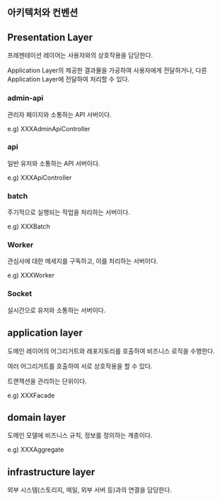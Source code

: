 ## 아키텍처와 컨벤션

## Presentation Layer
프레젠테이션 레이어는 사용자와의 상호작용을 담당한다.

Application Layer의 제공한 결과물을 가공하여 사용자에게 전달하거나, 다른 Application Layer에 전달하여 처리할 수 있다.

### admin-api
관리자 페이지와 소통하는 API 서버이다.

e.g) XXXAdminApiController

### api

일반 유저와 소통하는 API 서버이다.

e.g) XXXApiController

### batch

주기적으로 실행되는 작업을 처리하는 서버이다.

e.g) XXXBatch

### Worker

관심사에 대한 메세지를 구독하고, 이를 처리하는 서버이다.

e.g) XXXWorker

### Socket

실시간으로 유저와 소통하는 서버이다.

## application layer
도메인 레이어의 어그리거트와 레포지토리를 호출하여 비즈니스 로직을 수행한다.

여러 어그리거트를 호출하여 서로 상호작용을 할 수 있다.

트랜잭션을 관리하는 단위이다.

e.g) XXXFacade

## domain layer
도메인 모델에 비즈니스 규칙, 정보를 정의하는 계층이다.

e.g) XXXAggregate

## infrastructure layer
외부 시스템(스토리지, 메일, 외부 서버 등)과의 연결을 담당한다.
